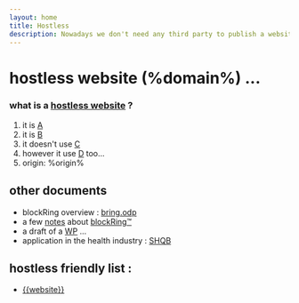 ```yaml
---
layout: home
title: Hostless
description: Nowadays we don't need any third party to publish a website and get our voice heard !
---
```

# hostless website (%domain%) ...


### what is a [hostless website][0] ?

1. it is [A][1]
2. it is [B][2]
3. it doesn't use [C][2]
5. however it use [D][4] too...
6. origin: %origin%


## other documents

* blockRing overview : [bring.odp](ppt/bring.pdf)
* a few [notes](notes.htm) about [blockRing™][brng]
* a draft of a [WP](documents/whitepaper.htm) ...
* application in the health industry : [SHQB](https://shqb.ml)

## hostless friendly list :

<!-- {% for website in site.data.rings %} -->
* [{{website}}](https://{{website}}/)
<!-- {% endfor %} -->

[brng]: {{site.search}}=!g+what+is+a+%22blockRing™%22
[0]: {{site.search}}=!g+what+is+a+blockchain
[1]: {{site.search}}=!g+KYC+SSI+blockRing™
[2]: {{site.search}}=!g+shake-224+cryptographic+hash
[3]: {{site.search}}=!g+merkle+DAG+blockRing™
[4]: {{site.search}}=!g+CxRDT+blockRing™
[5]: {{site.search}}=!g+DDoS+mitigation+blockRing™




